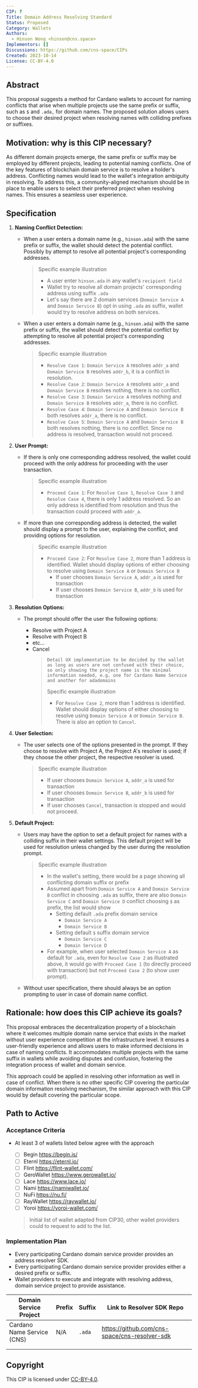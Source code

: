 ```yaml
---
CIP: ?
Title: Domain Address Resolving Standard
Status: Proposed
Category: Wallets
Authors:
  - Hinson Wong <hinson@cns.space>
Implementors: []
Discussions: https://github.com/cns-space/CIPs
Created: 2023-10-14
License: CC-BY-4.0
---
```


## Abstract

This proposal suggests a method for Cardano wallets to account for naming conflicts that arise when multiple projects use the same prefix or suffix, such as `$` and `.ada,` for domain names. The proposed solution allows users to choose their desired project when resolving names with colliding prefixes or suffixes.

## Motivation: why is this CIP necessary?

As different domain projects emerge, the same prefix or suffix may be employed by different projects, leading to potential naming conflicts. One of the key features of blockchain domain service is to resolve a holder's address. Conflicting names would lead to the wallet's integration ambiguity in resolving. To address this, a community-aligned mechanism should be in place to enable users to select their preferred project when resolving names. This ensures a seamless user experience.

## Specification

1.  **Naming Conflict Detection:**

    - When a user enters a domain name (e.g., `hinson.ada`) with the same prefix or suffix, the wallet should detect the potential conflict. Possibly by attempt to resolve all potential project's corresponding addresses.
      > Specific example illustration
      >
      > - A user enter `hinson.ada` in any wallet's `recipient field`
      > - Wallet try to resolve all domain projects' corresponding address using suffix `.ada`
      > - Let's say there are 2 domain services (`Domain Service A` and `Domain Service B`) opt in using `.ada` as suffix, wallet would try to resolve address on both services.
    - When a user enters a domain name (e.g., `hinson.ada`) with the same prefix or suffix, the wallet should detect the potential conflict by attempting to resolve all potential project's corresponding addresses.
      > Specific example illustration
      >
      > - `Resolve Case 1`: `Domain Service A` resolves `addr_a` and `Domain Service B` resolves `addr_b`, it is a conflict in resolution.
      > - `Resolve Case 2`: `Domain Service A` resolves `addr_a` and `Domain Service B` resolves nothing, there is no conflict.
      > - `Resolve Case 3`: `Domain Service A` resolves nothing and `Domain Service B` resolves `addr_a`, there is no conflict.
      > - `Resolve Case 4`: `Domain Service A` and `Domain Service B` both resolves `addr_a`, there is no conflict.
      > - `Resolve Case 5`: `Domain Service A` and `Domain Service B` both resolves nothing, there is no conflict. Since no address is resolved, transaction would not proceed.

2.  **User Prompt:**

    - If there is only one corresponding address resolved, the wallet could proceed with the only address for proceeding with the user transaction.
      > Specific example illustration
      >
      > - `Proceed Case 1`: For `Resolve Case 1`, `Resolve Case 3` and `Resolve Case 4`, there is only 1 address resolved. So an only address is identified from resolution and thus the transaction could proceed with `addr_a`.
    - If more than one corresponding address is detected, the wallet should display a prompt to the user, explaining the conflict, and providing options for resolution.
      > Specific example illustration
      >
      > - `Proceed Case 2`: For `Resolve Case 2`, more than 1 address is identified. Wallet should display options of either choosing to resolve using `Domain Service A` or `Domain Service B`
      >   - If user chooses `Domain Service A`, `addr_a` is used for transaction
      >   - If user chooses `Domain Service B`, `addr_b` is used for transaction

3.  **Resolution Options:**

    - The prompt should offer the user the following options:

      - Resolve with Project A
      - Resolve with Project B
      - etc...
      - Cancel
        >     Detail UX implementation to be decided by the wallet as long as users are not confused with their choice, so only showing the project name is the minimal information needed, e.g. one for Cardano Name Service and another for adadomains
        >
        > Specific example illustration
        >
        > - For `Resolve Case 2`, more than 1 address is identified. Wallet should display options of either choosing to resolve using `Domain Service A` or `Domain Service B`. There is also an option to `Cancel`.

4.  **User Selection:**

    - The user selects one of the options presented in the prompt. If they choose to resolve with Project A, the Project A's resolver is used; if they choose the other project, the respective resolver is used.
      > Specific example illustration
      >
      > - If user chooses `Domain Service A`, `addr_a` is used for transaction
      > - If user chooses `Domain Service B`, `addr_b` is used for transaction
      > - If user chooses `Cancel`, transaction is stopped and would not proceed.

5.  **Default Project:**

    - Users may have the option to set a default project for names with a colliding suffix in their wallet settings. This default project will be used for resolution unless changed by the user during the resolution prompt.
      > Specific example illustration
      >
      > - In the wallet's setting, there would be a page showing all conflicting domain suffix or prefix
      > - Assumed apart from `Domain Service A` and `Domain Service B` conflict in choosing `.ada` as suffix, there are also `Domain Service C` and `Domain Service D` conflict choosing `$` as prefix, the list would show
      >   - Setting default `.ada` prefix domain service
      >     - `Domain Service A`
      >     - `Domain Service B`
      >   - Setting default `$` suffix domain service
      >     - `Domain Service C`
      >     - `Domain Service D`
      > - For example, when user selected `Domain Service A` as default for `.ada`, even for `Resolve Case 2` as illustrated above, it would go with `Proceed Case 1` (to directly proceed with transaction) but not `Proceed Case 2` (to show user prompt).
    - Without user specification, there should always be an option prompting to user in case of domain name conflict.

## Rationale: how does this CIP achieve its goals?

This proposal embraces the decentralization property of a blockchain where it welcomes multiple domain name service that exists in the market without user experience competition at the infrastructure level. It ensures a user-friendly experience and allows users to make informed decisions in case of naming conflicts. It accommodates multiple projects with the same suffix in wallets while avoiding disputes and confusion, fostering the integration process of wallet and domain service.

This approach could be applied in resolving other information as well in case of conflict. When there is no other specific CIP covering the particular domain information resolving mechanism, the similar approach with this CIP would by default covering the particular scope.

## Path to Active

### Acceptance Criteria

- At least 3 of wallets listed below agree with the approach

  - [ ] Begin <https://begin.is/>
  - [ ] Eternl <https://eternl.io/>
  - [ ] Flint <https://flint-wallet.com/>
  - [ ] GeroWallet <https://www.gerowallet.io/>
  - [ ] Lace <https://www.lace.io/>
  - [ ] Nami <https://namiwallet.io/>
  - [ ] NuFi <https://nu.fi/>
  - [ ] RayWallet <https://raywallet.io/>
  - [ ] Yoroi <https://yoroi-wallet.com/>

  > Initial list of wallet adapted from CIP30, other wallet providers could to request to add to the list.

### Implementation Plan

- Every participating Cardano domain service provider provides an address resolver SDK.
- Every participating Cardano domain service provider provides either a desired prefix or suffix.
- Wallet providers to execute and integrate with resolving address, domain service project to provide assistance.

| Domain Service Project     | Prefix | Suffix | Link to Resolver SDK Repo                     |
| -------------------------- | ------ | ------ | --------------------------------------------- |
| Cardano Name Service (CNS) | N/A    | `.ada` | https://github.com/cns-space/cns-resolver-sdk |
|                            |        |        |                                               |
|                            |        |        |                                               |

## Copyright

This CIP is licensed under [CC-BY-4.0].

[CC-BY-4.0]: https://creativecommons.org/licenses/by/4.0/legalcode
